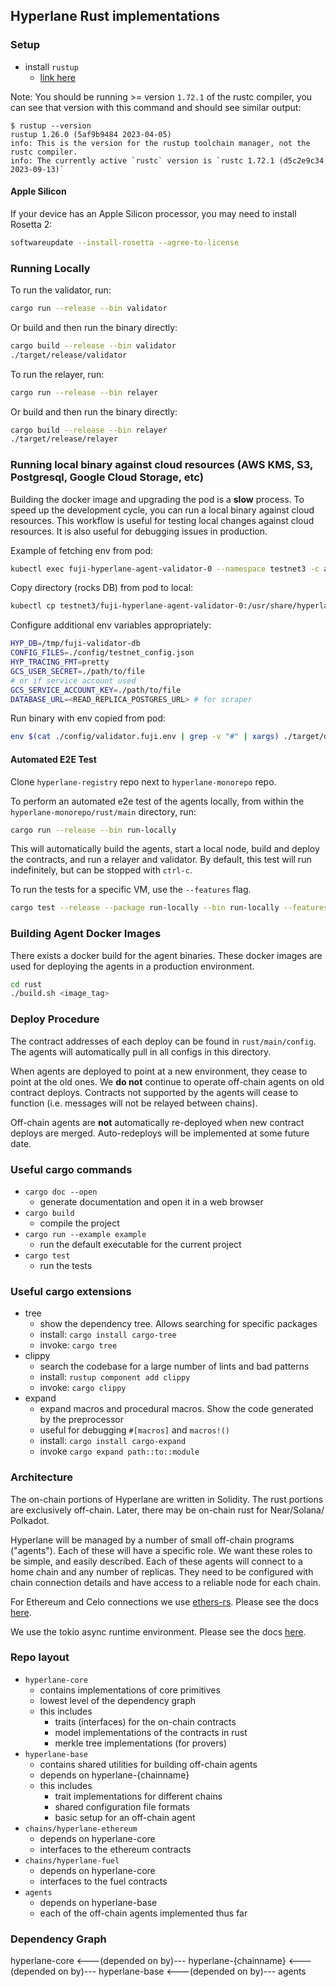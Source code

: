 ## Hyperlane Rust implementations

### Setup

- install `rustup`
  - [link here](https://rustup.rs/)

Note: You should be running >= version `1.72.1` of the rustc compiler, you can see that version with this command and
should see similar output:

```
$ rustup --version
rustup 1.26.0 (5af9b9484 2023-04-05)
info: This is the version for the rustup toolchain manager, not the rustc compiler.
info: The currently active `rustc` version is `rustc 1.72.1 (d5c2e9c34 2023-09-13)`
```

#### Apple Silicon

If your device has an Apple Silicon processor, you may need to install Rosetta 2:

```bash
softwareupdate --install-rosetta --agree-to-license
```

### Running Locally

To run the validator, run:

```bash
cargo run --release --bin validator
```

Or build and then run the binary directly:

```bash
cargo build --release --bin validator
./target/release/validator
```

To run the relayer, run:

```bash
cargo run --release --bin relayer
```

Or build and then run the binary directly:

```bash
cargo build --release --bin relayer
./target/release/relayer
```

### Running local binary against cloud resources (AWS KMS, S3, Postgresql, Google Cloud Storage, etc)

Building the docker image and upgrading the pod is a **slow** process. To speed up the development cycle, you can run a local binary against cloud resources.
This workflow is useful for testing local changes against cloud resources. It is also useful for debugging issues in production.

Example of fetching env from pod:

```bash
kubectl exec fuji-hyperlane-agent-validator-0 --namespace testnet3 -c agent -- printenv > ./config/validator.fuji.env
```

Copy directory (rocks DB) from pod to local:

```bash
kubectl cp testnet3/fuji-hyperlane-agent-validator-0:/usr/share/hyperlane /tmp/fuji-validator-db
```

Configure additional env variables appropriately:

```bash
HYP_DB=/tmp/fuji-validator-db
CONFIG_FILES=./config/testnet_config.json
HYP_TRACING_FMT=pretty
GCS_USER_SECRET=./path/to/file
# or if service account used
GCS_SERVICE_ACCOUNT_KEY=./path/to/file
DATABASE_URL=<READ_REPLICA_POSTGRES_URL> # for scraper
```

Run binary with env copied from pod:

```bash
env $(cat ./config/validator.fuji.env | grep -v "#" | xargs) ./target/debug/validator
```

#### Automated E2E Test

Clone `hyperlane-registry` repo next to `hyperlane-monorepo` repo.

To perform an automated e2e test of the agents locally, from within the `hyperlane-monorepo/rust/main` directory, run:

```bash
cargo run --release --bin run-locally
```

This will automatically build the agents, start a local node, build and deploy the contracts, and run a relayer and
validator. By default, this test will run indefinitely, but can be stopped with `ctrl-c`.

To run the tests for a specific VM, use the `--features` flag.

```bash
cargo test --release --package run-locally --bin run-locally --features cosmos -- cosmos::test --nocapture
```

### Building Agent Docker Images

There exists a docker build for the agent binaries. These docker images are used for deploying the agents in a
production environment.

```bash
cd rust
./build.sh <image_tag>
```

### Deploy Procedure

The contract addresses of each deploy can be found in `rust/main/config`. The agents will
automatically pull in all configs in this directory.

When agents are deployed to point at a new environment, they cease to point at
the old ones. We **do not** continue to operate off-chain agents on old contract
deploys. Contracts not supported by the agents will cease to function (i.e.
messages will not be relayed between chains).

Off-chain agents are **not** automatically re-deployed when new contract deploys
are merged. Auto-redeploys will be implemented at some future date.

### Useful cargo commands

- `cargo doc --open`
  - generate documentation and open it in a web browser
- `cargo build`
  - compile the project
- `cargo run --example example`
  - run the default executable for the current project
- `cargo test`
  - run the tests

### Useful cargo extensions

- tree
  - show the dependency tree. Allows searching for specific packages
  - install: `cargo install cargo-tree`
  - invoke: `cargo tree`
- clippy
  - search the codebase for a large number of lints and bad patterns
  - install: `rustup component add clippy`
  - invoke: `cargo clippy`
- expand
  - expand macros and procedural macros. Show the code generated by the preprocessor
  - useful for debugging `#[macros]` and `macros!()`
  - install: `cargo install cargo-expand`
  - invoke `cargo expand path::to::module`

### Architecture

The on-chain portions of Hyperlane are written in Solidity. The rust portions are
exclusively off-chain. Later, there may be on-chain rust for Near/Solana/
Polkadot.

Hyperlane will be managed by a number of small off-chain programs ("agents"). Each
of these will have a specific role. We want these roles to be simple, and
easily described. Each of these agents will connect to a home chain and any
number of replicas. They need to be configured with chain connection details
and have access to a reliable node for each chain.

For Ethereum and Celo connections we use
[ethers-rs](https://github.com/gakonst/ethers-rs). Please see the docs
[here](https://docs.rs/ethers/0.2.0/ethers/).

We use the tokio async runtime environment. Please see the docs
[here](https://docs.rs/tokio/1.1.0/tokio/).

### Repo layout

- `hyperlane-core`
  - contains implementations of core primitives
  - lowest level of the dependency graph
  - this includes
    - traits (interfaces) for the on-chain contracts
    - model implementations of the contracts in rust
    - merkle tree implementations (for provers)
- `hyperlane-base`
  - contains shared utilities for building off-chain agents
  - depends on hyperlane-{chainname}
  - this includes
    - trait implementations for different chains
    - shared configuration file formats
    - basic setup for an off-chain agent
- `chains/hyperlane-ethereum`
  - depends on hyperlane-core
  - interfaces to the ethereum contracts
- `chains/hyperlane-fuel`
  - depends on hyperlane-core
  - interfaces to the fuel contracts
- `agents`
  - depends on hyperlane-base
  - each of the off-chain agents implemented thus far

### Dependency Graph

hyperlane-core <---(depended on by)---
hyperlane-{chainname} <---(depended on by)---
hyperlane-base <---(depended on by)---
agents
